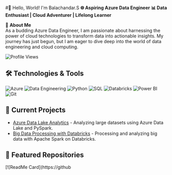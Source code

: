 #👋 Hello, World! I'm Balachandar.S
**🌐 Aspiring Azure Data Engineer**
 **📊 Data Enthusiast | Cloud Adventurer | Lifelong Learner**

🚀 **About Me**  
As a budding Azure Data Engineer, I am passionate about harnessing the power of cloud technologies to transform data into actionable insights. My journey has just begun, but I am eager to dive deep into the world of data engineering and cloud computing.

![Profile Views](https://komarev.com/ghpvc/?username=yourusername&style=flat-square)

## 🛠️ Technologies & Tools

![Azure](https://img.shields.io/badge/Azure-0078D4?style=for-the-badge&logo=microsoft-azure&logoColor=white)
![Data Engineering](https://img.shields.io/badge/Data%20Engineering-blue?style=for-the-badge)
![Python](https://img.shields.io/badge/Python-3776AB?style=for-the-badge&logo=python&logoColor=white)
![SQL](https://img.shields.io/badge/SQL-4479A1?style=for-the-badge&logo=sql&logoColor=white)
![Databricks](https://img.shields.io/badge/Databricks-FC4C02?style=for-the-badge&logo=databricks&logoColor=white)
![Power BI](https://img.shields.io/badge/Power%20BI-F2C811?style=for-the-badge&logo=power-bi&logoColor=white)
![Git](https://img.shields.io/badge/Git-F05032?style=for-the-badge&logo=git&logoColor=white)

## 💼 Current Projects

- [Azure Data Lake Analytics](https://github.com/yourusername/azure-data-lake-analytics) - Analyzing large datasets using Azure Data Lake and PySpark.
- [Big Data Processing with Databricks](https://github.com/yourusername/big-data-databricks) - Processing and analyzing big data with Apache Spark on Databricks.

## 🌟 Featured Repositories

[![ReadMe Card](https://github
